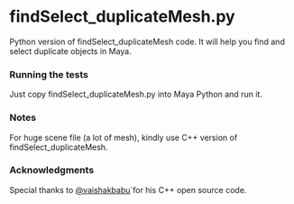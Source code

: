 # findSelect_duplicateMesh.py
Python version of findSelect_duplicateMesh code. It will help you find and select duplicate objects in Maya.



### Running the tests
Just copy findSelect_duplicateMesh.py into Maya Python and run it.



### Notes
For huge scene file (a lot of mesh), kindly use C++ version of findSelect_duplicateMesh.



### Acknowledgments
Special thanks to [@vaishakbabu]( https://github.com/vaishakbabu/DoubleMesh )`for his C++ open source code.
